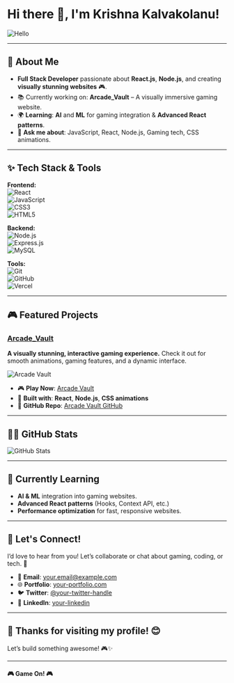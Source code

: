 # Hi there 👋, I'm Krishna Kalvakolanu!  
![Hello](https://media.giphy.com/media/3oEjI6SIIHBdRxXI40/giphy.gif)

---

## 🚀 About Me

* **Full Stack Developer** passionate about **React.js**, **Node.js**, and creating **visually stunning websites** 🎮.
* 📚 Currently working on: **Arcade_Vault** – A visually immersive gaming website.
* 🌍 **Learning**: **AI** and **ML** for gaming integration & **Advanced React patterns**.
* 💬 **Ask me about**: JavaScript, React, Node.js, Gaming tech, CSS animations.

---

## ✨ Tech Stack & Tools

**Frontend:**  
![React](https://img.shields.io/badge/-React-61DAFB?style=flat&logo=react&logoColor=white)  
![JavaScript](https://img.shields.io/badge/-JavaScript-F7DF1E?style=flat&logo=javascript&logoColor=black)  
![CSS3](https://img.shields.io/badge/-CSS3-2965F1?style=flat&logo=css3&logoColor=white)  
![HTML5](https://img.shields.io/badge/-HTML5-E34F26?style=flat&logo=html5&logoColor=white)

**Backend:**  
![Node.js](https://img.shields.io/badge/-Node.js-8CC84B?style=flat&logo=node.js&logoColor=white)  
![Express.js](https://img.shields.io/badge/-Express.js-000000?style=flat&logo=express&logoColor=white)  
![MySQL](https://img.shields.io/badge/-MySQL-4479A1?style=flat&logo=mysql&logoColor=white)

**Tools:**  
![Git](https://img.shields.io/badge/-Git-F05032?style=flat&logo=git&logoColor=white)  
![GitHub](https://img.shields.io/badge/-GitHub-181717?style=flat&logo=github&logoColor=white)  
![Vercel](https://img.shields.io/badge/-Vercel-000000?style=flat&logo=vercel&logoColor=white)

---

## 🎮 Featured Projects

### **[Arcade_Vault](https://arcade-vault-seven.vercel.app/)**
**A visually stunning, interactive gaming experience.** Check it out for smooth animations, gaming features, and a dynamic interface.

![Arcade Vault](https://media.giphy.com/media/xT0GqIjd9T4I9a1H3q/giphy.gif)

* 🎮 **Play Now**: [Arcade Vault](https://arcade-vault-seven.vercel.app/)
* 🔧 **Built with**: **React**, **Node.js**, **CSS animations**
* 🔗 **GitHub Repo**: [Arcade Vault GitHub](https://github.com/your-username/arcade-vault)

---

## 🧑‍💻 GitHub Stats

![GitHub Stats](https://github-readme-stats.vercel.app/api?username=Krish-Kal&show_icons=true&count_private=true&hide_title=true&hide=prs&theme=dark)

---

## 🌱 Currently Learning

* **AI & ML** integration into gaming websites.
* **Advanced React patterns** (Hooks, Context API, etc.)
* **Performance optimization** for fast, responsive websites.

---

## 🤝 Let's Connect!

I’d love to hear from you! Let’s collaborate or chat about gaming, coding, or tech. 🙌

* 📧 **Email**: [your.email@example.com](mailto:your.email@example.com)
* 🌐 **Portfolio**: [your-portfolio.com](https://your-portfolio.com)
* 🐦 **Twitter**: [@your-twitter-handle](https://twitter.com/your-twitter-handle)
* 💼 **LinkedIn**: [your-linkedin](https://linkedin.com/in/your-linkedin)

---

## 🎉 Thanks for visiting my profile! 😊  
Let’s build something awesome! 🎮✨

---

#### 🎮 Game On! 🎮
